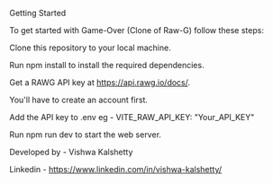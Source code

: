 Getting Started

To get started with Game-Over (Clone of Raw-G) follow these steps:

Clone this repository to your local machine.

Run npm install to install the required dependencies.

Get a RAWG API key at https://api.rawg.io/docs/.

You'll have to create an account first.

Add the API key to .env eg - VITE_RAW_API_KEY: "Your_API_KEY"

Run npm run dev to start the web server.

Developed by - Vishwa Kalshetty

Linkedin - https://www.linkedin.com/in/vishwa-kalshetty/
